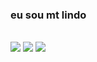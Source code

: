 ### eu sou mt lindo

<div style="display: inline_block"><br> 
      <img src="https://cdn.jsdelivr.net/gh/devicons/devicon/icons/adonisjs/adonisjs-original.svg" />
      <img src="https://cdn.jsdelivr.net/gh/devicons/devicon/icons/adonisjs/adonisjs-original.svg" />
      <img src="https://cdn.jsdelivr.net/gh/devicons/devicon/icons/adonisjs/adonisjs-original.svg" />
</div>
          
          
 
